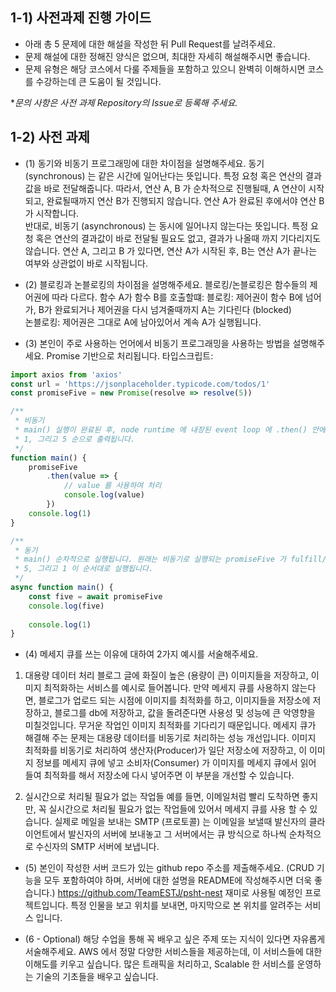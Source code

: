 ## 1-1) 사전과제 진행 가이드

- 아래 총 5 문제에 대한 해설을 작성한 뒤 Pull Request를 날려주세요.
- 문제 해설에 대한 정해진 양식은 없으며, 최대한 자세히 해설해주시면 좋습니다.
- 문제 유형은 해당 코스에서 다룰 주제들을 포함하고 있으니 완벽히 이해하시면 코스를 수강하는데 큰 도움이 될 것입니다.

**문의 사항은 사전 과제 Repository의 Issue로 등록해 주세요.*
  


## 1-2) 사전 과제

- (1) 동기와 비동기 프로그래밍에 대한 차이점을 설명해주세요.
동기 (synchronous) 는 같은 시간에 일어난다는 뜻입니다. 특정 요청 혹은 연산의 결과값을 바로 전달해줍니다. 따라서, 연산 A, B 가 순차적으로 진행될때, A 연산이 시작되고, 완료될때까지 연산 B가 진행되지 않습니다. 연산 A가 완료된 후에서야 연산 B가 시작합니다.    
반대로, 비동기 (asynchronous) 는 동시에 일어나지 않는다는 뜻입니다. 특정 요청 혹은 연산의 결과값이 바로 전달될 필요도 없고, 결과가 나올때 까지 기다리지도 않습니다. 연산 A, 그리고 B 가 있다면, 연산 A가 시작된 후, B는 연산 A가 끝나는 여부와 상관없이 바로 시작됩니다.

- (2) 블로킹과 논블로킹의 차이점을 설명해주세요.
블로킹/논블로킹은 함수들의 제어권에 따라 다르다. 함수 A가 함수 B를 호출할떄:
블로킹: 제어권이 함수 B에 넘어가, B가 완료되거나 제어권을 다시 넘겨줄때까지 A는 기다린다 (blocked)  
논블로킹: 제어권은 그대로 A에 남아있어서 계속 A가 실행됩니다.

- (3) 본인이 주로 사용하는 언어에서 비동기 프로그래밍을 사용하는 방법을 설명해주세요.
Promise 기반으로 처리됩니다.
타입스크립트:
```ts
import axios from 'axios'
const url = 'https://jsonplaceholder.typicode.com/todos/1'
const promiseFive = new Promise(resolve => resolve(5))

/**
 * 비동기
 * main() 실행이 완료된 후, node runtime 에 내장된 event loop 에 .then() 안에 있는 함수가 실행됩니다.
 * 1, 그리고 5 순으로 출력됩니다.
 */
function main() {
    promiseFive
        .then(value => {
            // value 를 사용하여 처리
            console.log(value)
        })
    console.log(1)
}

/**
 * 동기
 * main() 순차적으로 실행됩니다. 원래는 비동기로 실행되는 promiseFive 가 fulfill/reject 되기까지 기다린 후에 그다음 줄이 실행됩니다.
 * 5, 그리고 1 이 순서대로 실행됩니다.
 */
async function main() {
    const five = await promiseFive
    console.log(five)
    
    console.log(1)
}
```

- (4) 메세지 큐를 쓰는 이유에 대하여 2가지 예시를 서술해주세요.
1. 대용량 데이터 처리
블로그 글에 화질이 높은 (용량이 큰) 이미지들을 저장하고, 이미지 최적화하는 서비스를 예시로 들어봅니다.
만약 메세지 큐를 사용하지 않는다면, 블로그가 업로드 되는 시점에 이미지를 최적화를 하고, 이미지들을 저장소에 저장하고, 블로그를 db에 저장하고, 값을 돌려준다면 사용성 및 성능에 큰 악영향을 미칠것입니다. 무거운 작업인 이미지 최적화를 기다리기 때문입니다. 
메세지 큐가 해결해 주는 문제는 대용량 데이터를 비동기로 처리하는 성능 개선입니다. 이미지 최적화를 비동기로 처리하여 생산자(Producer)가 일단 저장소에 저장하고, 이 이미지 정보를 메세지 큐에 넣고 소비자(Consumer) 가 이미지를 메세지 큐에서 읽어 들여 최적화를 해서 저장소에 다시 넣어주면 이 부분을 개선할 수 있습니다.

2. 실시간으로 처리될 필요가 없는 작업들
예를 들면, 이메일처럼 빨리 도착하면 좋지만, 꼭 실시간으로 처리될 필요가 없는 작업들에 있어서 메세지 큐를 사용 할 수 있습니다.
실제로 메일을 보내는 SMTP (프로토콜) 는 이메일을 보낼때 발신자의 클라이언트에서 발신자의 서버에 보내놓고 그 서버에서는 큐 방식으로 하나씩 순차적으로 수신자의 SMTP 서버에 보냅니다.

- (5) 본인이 작성한 서버 코드가 있는 github repo 주소를 제출해주세요. (CRUD 기능을 모두 포함하여야 하며, 서버에 대한 설명을 README에 작성해주시면 더욱 좋습니다.) 
https://github.com/TeamESTJ/psht-nest
재미로 사용될 예정인 프로젝트입니다. 특정 인물을 보고 위치를 보내면, 마지막으로 본 위치를 알려주는 서비스 입니다.

- (6 - Optional) 해당 수업을 통해 꼭 배우고 싶은 주제 또는 지식이 있다면 자유롭게 서술해주세요.
AWS 에서 정말 다양한 서비스들을 제공하는데, 이 서비스들에 대한 이해도를 키우고 싶습니다. 많은 트래픽을 처리하고, Scalable 한 서비스를 운영하는 기술의 기초들을 배우고 싶습니다.
